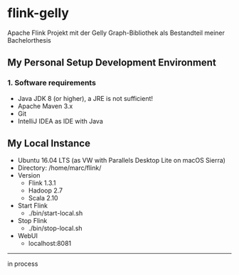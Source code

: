 # flink-gelly
Apache Flink Projekt mit der Gelly Graph-Bibliothek als Bestandteil meiner Bachelorthesis

## My Personal Setup Development Environment ##
### 1. Software requirements ###
* Java JDK 8 (or higher), a JRE is not sufficient!
* Apache Maven 3.x
* Git
* IntelliJ IDEA as IDE with Java


## My Local Instance ##
* Ubuntu 16.04 LTS (as VW with Parallels Desktop Lite on macOS Sierra)
* Directory: /home/marc/flink/
* Version
  * Flink 1.3.1
  * Hadoop 2.7
  * Scala 2.10
* Start Flink
  * ./bin/start-local.sh
* Stop Flink
  * ./bin/stop-local.sh
* WebUI
  * localhost:8081

---
in process
